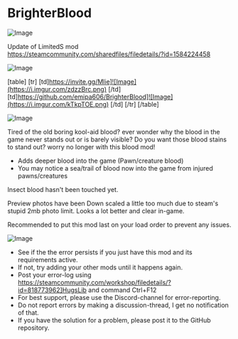 # BrighterBlood

![Image](https://i.imgur.com/WAEzk68.png)

Update of LimitedS mod
https://steamcommunity.com/sharedfiles/filedetails/?id=1584224458

![Image](https://i.imgur.com/7Gzt3Rg.png)


[table]
	[tr]
		[td]https://invite.gg/Mlie]![Image](https://i.imgur.com/zdzzBrc.png)
[/td]
		[td]https://github.com/emipa606/BrighterBlood]![Image](https://i.imgur.com/kTkpTOE.png)
[/td]
	[/tr]
[/table]
	
![Image](https://i.imgur.com/NOW7jU1.png)


Tired of the old boring kool-aid blood?
ever wonder why the blood in the game never stands out or is barely visible?
Do you want those blood stains to stand out?
worry no longer with this blood mod!

- Adds deeper blood into the game (Pawn/creature blood)
- You may notice a sea/trail of blood now into the game from injured pawns/creatures

Insect blood hasn't been touched yet.

Preview photos have been Down scaled a little too much due to steam's stupid 2mb photo limit.
Looks a lot better and clear in-game.

Recommended to put this mod last on your load order to prevent any issues.


![Image](https://i.imgur.com/Rs6T6cr.png)



-  See if the the error persists if you just have this mod and its requirements active.
-  If not, try adding your other mods until it happens again.
-  Post your error-log using https://steamcommunity.com/workshop/filedetails/?id=818773962]HugsLib and command Ctrl+F12
-  For best support, please use the Discord-channel for error-reporting.
-  Do not report errors by making a discussion-thread, I get no notification of that.
-  If you have the solution for a problem, please post it to the GitHub repository.



